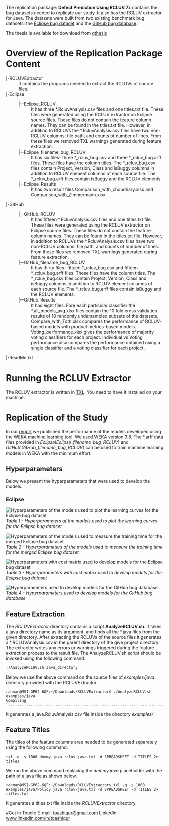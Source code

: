 The replication package: **Defect Prediction Using RCLUV.7z** contains the bug datasets needed to replicate our study. It also has the RCLUV extractor for Java. The datasets were built from two existing benchmark bug datasets: the [Eclipse bug dataset][eclipse-link] and the [GitHub bug database][githubbug-link].

The thesis is available for download from [qthesis][thesis-link]

# Overview of the Replication Package Content
<html>
<dl>
  <dt>|-RCLUVExtractor</dt>
  <dd>It contains the programs needed to extract the RCLUVs of source files.</dd>  
  
  <dt>|-Eclipse</dt>
  <dd>
    <dl>
      <dt>|--Eclipse_RCLUV</dt>
      <dd> It has three *.RcluvAnalysis.csv files and one titles.txt file. These files were generated using the RCLUV extractor on Eclipse source files. These files do not contain the feature column names. They can be found in the titles.txt file. However, in addition to RCLUVs the *.RcluvAnalysis.csv files have two non-RCLUV columns: file path, and counts of number of lines. From these files we removed TXL warnings generated during feature extraction.</dd>
      <dt>|--Eclipse_filename_bug_RCLUV</dt>
      <dd>It has six files- three *_rcluv_bug.csv and three *_rcluv_bug.arff files. These files have the column titles. The *_rcluv_bug.csv files contain Project, Version, Class and isBuggy columns in addition to RCLUV element columns of each source file. The *_rcluv_bug.arff files contain isBuggy and the RCLUV elements.</dd>
      <dt>|--Eclipse_Results</dt>
      <dd>It has two result files Comparison_with_choudhary.xlsx and Comparison_with_Zimmermann.xlsx </dd>
    </dl>
  </dd>
  
  <dt>|-GitHub</dt>
  <dd>
    <dl>
      <dt>|--GitHub_RCLUV</dt>
      <dd>It has fifteen *.RcluvAnalysis.csv files and one titles.txt file. These files were generated using the RCLUV extractor on Eclipse source files. These files do not contain the feature column names. They can be found in the titles.txt file. However, in addition to RCLUVs the *.RcluvAnalysis.csv files have two non-RCLUV columns: file path, and counts of number of lines. From these files we removed TXL warnings generated during feature extraction.</dd>
      <dt>|--GitHub_filename_bug_RCLUV</dt>
      <dd>It has thirty files- fifteen *_rcluv_bug.csv and fifteen *_rcluv_bug.arff files. These files have the column titles. The *_rcluv_bug.csv files contain Project, Version, Class and isBuggy columns in addition to RCLUV element columns of each source file. The *_rcluv_bug.arff files contain isBuggy and the RCLUV elements. </dd>
      <dt>|--GitHub_Results</dt>
      <dd>It has eight files. Fore each particular classifier the *.all_models_avg.xlsx files contain the 10 fold cross validation results of 10 randomly undersampled subsets of the datasets. Compare_with_Toth.xlsx compares the performance of RCLUV-based models with product metrics-based models. Voting_performance.xlsx gives the performance of majority voting classifiers for each project. Individual vs Voting performance.xlsx compares the performance obtained using a single classifier and a voting classifier for each project.
      </dd>
    </dl>
  </dd>
  
  <dt>|-ReadMe.txt</dt>
  </dl>
  </html>
  
# Running the RCLUV Extractor
The RCLUV extractor is written in [TXL][txl-link]. You need to have it installed on your machine.
  
# Replication of the Study
In our [report][thesis-link] we published the performance of the models developed using the [WEKA][weka-link] machine learning tool. We used WEKA version 3.8. The \*.arff data files provided in *Eclipse\Eclipse_filename_bug_RCLUV\\* and *GitHub\GitHub_filename_bug_RCLUV\\* can be used to train machine learning models in WEKA with the minimum effort.

## Hyperparameters
  Below we present the hyperparameters that were used to develop the models.
  
### Eclipse
![]({{site.baseurl}}/assets/images/hyper_param_learning_curve.png "Hyperparameters of the models used to plot the learning curves for the Eclipse bug dataset")
*Table.1 - Hyperparameters of the models used to plot the learning curves for the Eclipse bug dataset*

![]({{site.baseurl}}/assets/images/hyper_param_training_time.png "Hyperparameters of the models used to measure the training time for the merged Eclipse bug dataset")
*Table.2 - Hyperparameters of the models used to measure the training time for the merged Eclipse bug dataset*

![]({{site.baseurl}}/assets/images/hyper_param_with_cost_eclipse.png "Hyperparameters with cost matrix used to develop models for the Eclipse bug dataset")
*Table.3 - Hyperparameters with cost matrix used to develop models for the Eclipse bug dataset*

![]({{site.baseurl}}/assets/images/hyper_param_with_cost_github.png "Hyperparameters used to develop models for the GitHub bug database")
*Table.4 - Hyperparameters used to develop models for the GitHub bug database*

## Feature Extraction
The *RCLUVExtractor* directory contains a script **AnalyzeRCLUV.sh**. It takes a java directory name as its argument, and finds all the \*.java files from the given directory. After extracting the RCLUVs of the source files it generates a \*.RCLUVAnalysis.csv in the parent directory of the give project directory. The extractor writes any errors or warnings triggered during the feature extraction process to the result file. The AnalyzeRCLUV.sh script should be invoked using the following command.

```
./AnalyzeRCLUV.sh Java_directory
```
Below we use the above command on the source files of *examples/java* directory provided with the RCLUVExtractor.
```
rahman@MSI-GP62-6QF:~/Downloads/RCLUVExtractor$ ./AnalyzeRCLUV.sh examples/java
Compiling 
.....................................................................................Done.
```
It generates a java.RcluvAnalysis.csv file inside the directory *examples/*

## Feature Titles
The titles of the feature columns aree needed to be generated separately using the following command.
```
txl -q -s 1000 dummy.java rcluv-java.txl -d SPREADSHEET -d TITLES 2> titles
```
We run the above command replacing the *dummy.java* placeholder with the path of a java file as shown below.
```
rahman@MSI-GP62-6QF:~/Downloads/RCLUVExtractor$ txl -q -s 1000 examples/java/Policy.java rcluv-java.txl -d SPREADSHEET -d TITLES 2> titles.txt
```
It generates a titles.txt file inside the *RCLUVExtractor* directory.

#Get in Touch:
E-mail: toashiqur@gmail.com
LinkedIn: www.linkedin.com/in/toashiqur

[thesis-link]:http://hdl.handle.net/1974/27517
[weka-link]:https://www.cs.waikato.ac.nz/ml/weka/
[txl-link]:https://www.txl.ca/
[eclipse-link]:https://ieeexplore.ieee.org/abstract/document/4273265
[githubbug-link]:https://link.springer.com/chapter/10.1007/978-3-319-42089-9_44
